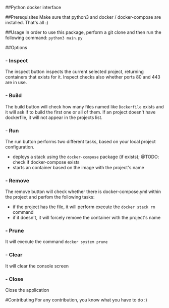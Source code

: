 ##Python docker interface

##Prerequisites
Make sure that python3 and docker / docker-compose are installed. That's all :) 

##Usage
In order to use this package, perform a git clone and then run the following command:
`python3 main.py`

##Options

### - Inspect
The inspect button inspects the current selected project, returning containers that exists for it.
Inspect checks also whether ports 80 and 443 are in use.

### - Build
The build button will check how many files named like `Dockerfile` exists and it will ask if to build the first one 
or all of them. If an project doesn't have dockerfile, it will not appear in the projects list.

### - Run
The run button performs two different tasks, based on your local project configuration.
- deploys a stack using the `docker-compose` package (if exists);
@TODO: check if docker-compose exists
- starts an container based on the image with the project's name

### - Remove
The remove button will check whether there is docker-compose.yml within the project and perfom the following tasks:
- if the project has the file, it will perform execute the `docker stack rm` command
- if it doesn't, it will forcely remove the container with the project's name 

### - Prune
It will execute the command `docker system prune`

### - Clear
It will clear the console screen

### - Close
Close the application

#Contributing
For any contribution, you know what you have to do :)



